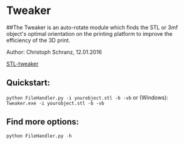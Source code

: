 # Tweaker
##The Tweaker is an auto-rotate module which finds the STL or 3mf object's optimal orientation on the printing platform to improve the efficiency of the 3D print.

Author: Christoph Schranz, 12.01.2016 

[STL-tweaker](http://www.salzburgresearch.at/blog/3d-print-positioning/)

## Quickstart:  

`python FileHandler.py -i yourobject.stl -b -vb`
or (Windows):
`Tweaker.exe -i yourobject.stl -b -vb`

## Find more options:
`python FileHandler.py -h`
